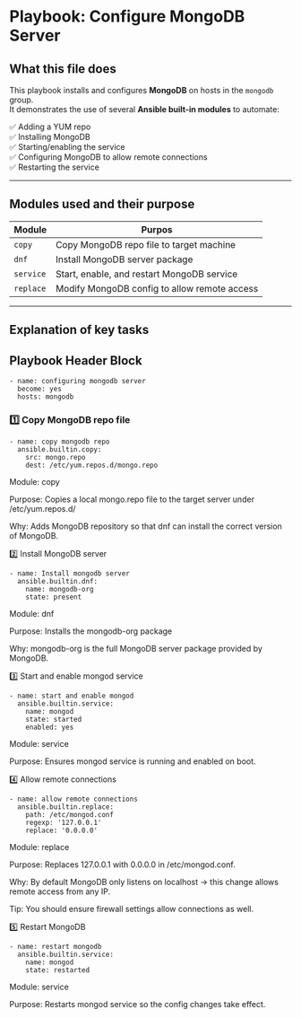 # Playbook: Configure MongoDB Server

## What this file does

This playbook installs and configures **MongoDB** on hosts in the `mongodb` group.  
It demonstrates the use of several **Ansible built-in modules** to automate:

✅ Adding a YUM repo  
✅ Installing MongoDB  
✅ Starting/enabling the service  
✅ Configuring MongoDB to allow remote connections  
✅ Restarting the service  

---

## Modules used and their purpose

|   Module            |               Purpos                          |
|---------------------|---------------------------------------------- |
| `copy`              | Copy MongoDB repo file to target machine      |
| `dnf`               | Install MongoDB server package                |
| `service`           | Start, enable, and restart MongoDB service    |
| `replace`           | Modify MongoDB config to allow remote access  |

---

## Explanation of key tasks

## Playbook Header Block


    - name: configuring mongodb server
      become: yes
      hosts: mongodb

### 1️⃣ Copy MongoDB repo file


    - name: copy mongodb repo
      ansible.builtin.copy:
        src: mongo.repo
        dest: /etc/yum.repos.d/mongo.repo


Module: copy

Purpose: Copies a local mongo.repo file to the target server under /etc/yum.repos.d/

Why: Adds MongoDB repository so that dnf can install the correct version of MongoDB.

2️⃣ Install MongoDB server

    - name: Install mongodb server
      ansible.builtin.dnf:
        name: mongodb-org
        state: present


Module: dnf

Purpose: Installs the mongodb-org package

Why: mongodb-org is the full MongoDB server package provided by MongoDB.


3️⃣ Start and enable mongod service


    - name: start and enable mongod
      ansible.builtin.service:
        name: mongod
        state: started
        enabled: yes


Module: service

Purpose: Ensures mongod service is running and enabled on boot.

4️⃣ Allow remote connections

    - name: allow remote connections
      ansible.builtin.replace:
        path: /etc/mongod.conf
        regexp: '127.0.0.1'
        replace: '0.0.0.0'


Module: replace

Purpose: Replaces 127.0.0.1 with 0.0.0.0 in /etc/mongod.conf.

Why: By default MongoDB only listens on localhost → this change allows remote access from any IP.

Tip: You should ensure firewall settings allow connections as well.

5️⃣ Restart MongoDB

    - name: restart mongodb
      ansible.builtin.service:
        name: mongod
        state: restarted

Module: service

Purpose: Restarts mongod service so the config changes take effect.




